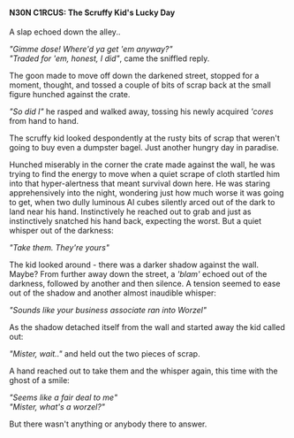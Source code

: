 #### N30N C1RCUS: The Scruffy Kid's Lucky Day  
  
A slap echoed down the alley..  
  
_"Gimme dose! Where'd ya get 'em anyway?"_  
_"Traded for 'em, honest, I did"_, came the sniffled reply.  
  
The goon made to move off down the darkened street, stopped for a moment, thought, and tossed a couple of bits of scrap back at the small figure hunched against the crate.  
  
_"So did I"_ he rasped and walked away, tossing his newly acquired _'cores_ from hand to hand.  
  
The scruffy kid looked despondently at the rusty bits of scrap that weren't going to buy even a dumpster bagel. Just another hungry day in paradise.  
  
Hunched miserably in the corner the crate made against the wall, he was trying to find the energy to move when a quiet scrape of cloth startled him into that hyper-alertness that meant survival down here. He was staring apprehensively into the night, wondering just how much worse it was going to get, when two dully luminous AI cubes silently arced out of the dark to land near his hand. Instinctively he reached out to grab and just as instinctively snatched his hand back, expecting the worst. But a quiet whisper out of the darkness:  
  
_"Take them. They're yours"_  
  
The kid looked around - there was a darker shadow against the wall. Maybe? From further away down the street, a _'blam'_ echoed out of the darkness, followed by another and then silence. A tension seemed to ease out of the shadow and another almost inaudible whisper:  
  
_"Sounds like your business associate ran into Worzel"_  
  
As the shadow detached itself from the wall and started away the kid called out:  
  
_"Mister, wait.."_ and held out the two pieces of scrap.  
  
A hand reached out to take them and the whisper again, this time with the ghost of a smile:  
  
_"Seems like a fair deal to me"_  
_"Mister, what's a worzel?"_  
  
But there wasn't anything or anybody there to answer.  
